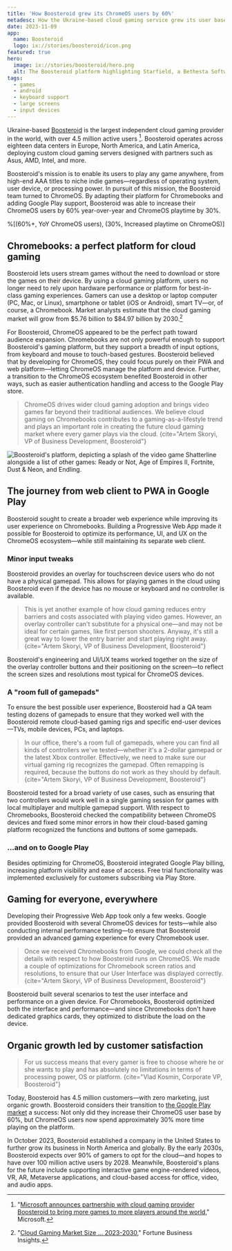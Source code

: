 ```yaml
---
title: 'How Boosteroid grew its ChromeOS users by 60%'
metadesc: How the Ukraine-based cloud gaming service grew its user base with ChromeOS.
date: 2023-11-09
app:
  name: Boosteroid
  logo: ix://stories/boosteroid/icon.png
featured: true
hero:
  image: ix://stories/boosteroid/hero.png
  alt: The Boosteroid platform highlighting Starfield, a Bethesta Softworks game. The screenshot includes a menu bar at the top with the Boosteroid logo and a button that says Subscribe and Play. The page shows a splash image of the video game, highlighting an astronaut, and buttons reading Play, + My Games, Get the Game.
tags:
  - games
  - android
  - keyboard support
  - large screens
  - input devices
---
```


Ukraine-based [Boosteroid](https://boosteroid.com/) is the largest independent cloud gaming provider in the world, with over 4.5 million active users [^1]. Boosteroid operates across eighteen data centers in Europe, North America, and Latin America, deploying custom cloud gaming servers designed with partners such as Asus, AMD, Intel, and more.

Boosteroid's mission is to enable its users to play any game anywhere, from high-end AAA titles to niche indie games—regardless of operating system, user device, or processing power. In pursuit of this mission, the Boosteroid team turned to ChromeOS. By adapting their platform for Chromebooks and adding Google Play support, Boosteroid was able to increase their ChromeOS users by 60% year-over-year and ChromeOS playtime by 30%.

%[(60%+, YoY ChromeOS users), (30%, Increased playtime on ChromeOS)]

## Chromebooks: a perfect platform for cloud gaming

Boosteroid lets users stream games without the need to download or store the games on their device. By using a cloud gaming platform, users no longer need to rely upon hardware performance or platform for best-in-class gaming experiences. Gamers can use a desktop or laptop computer (PC, Mac, or Linux), smartphone or tablet (iOS or Android), smart TV—or, of course, a Chromebook. Market analysts estimate that the cloud gaming market will grow from $5.76 billion to $84.97 billion by 2030.[^2]

For Boosteroid, ChromeOS appeared to be the perfect path toward audience expansion. Chromebooks are not only powerful enough to support Boosteroid's gaming platform, but they support a breadth of input options, from keyboard and mouse to touch-based gestures. Boosteroid believed that by developing for ChromeOS, they could focus purely on their PWA and web platform—letting ChromeOS manage the platform and device. Further, a transition to the ChromeOS ecosystem benefited Boosteroid in other ways, such as easier authentication handling and access to the Google Play store.

> ChromeOS drives wider cloud gaming adoption and brings video games far beyond their traditional audiences. We believe cloud gaming on Chromebooks contributes to a gaming-as-a-lifestyle trend and plays an important role in creating the future cloud gaming market where every gamer plays via the cloud.
> {cite="Artem Skoryi, VP of Business Development, Boosteroid"}

![Boosteroid's platform, depicting a splash of the video game Shatterline alongside a list of other games: Ready or Not, Age of Empires II, Fortnite, Dust & Neon, and Endling.](ix://stories/boosteroid/inline.png)

## The journey from web client to PWA in Google Play

Boosteroid sought to create a broader web experience while improving its user experience on Chromebooks. Building a Progressive Web App made it possible for Boosteroid to optimize its performance, UI, and UX on the ChromeOS ecosystem—while still maintaining its separate web client.

### Minor input tweaks

Boosteroid provides an overlay for touchscreen device users who do not have a physical gamepad. This allows for playing games in the cloud using Boosteroid even if the device has no mouse or keyboard and no controller is available.

> This is yet another example of how cloud gaming reduces entry barriers and costs associated with playing video games. However, an overlay controller can't substitute for a physical one—and may not be ideal for certain games, like first person shooters. Anyway, it's still a great way to lower the entry barrier and start playing right away.
> {cite="Artem Skoryi, VP of Business Development, Boosteroid"}

Boosteroid's engineering and UI/UX teams worked together on the size of the overlay controller buttons and their positioning on the screen—to reflect the screen sizes and resolutions most typical for ChromeOS devices.

### A "room full of gamepads"

To ensure the best possible user experience, Boosteroid had a QA team testing dozens of gamepads to ensure that they worked well with the Boosteroid remote cloud-based gaming rigs and specific end-user devices—TVs, mobile devices, PCs, and laptops.

> In our office, there's a room full of gamepads, where you can find all kinds of controllers we've tested—whether it's a 2-dollar gamepad or the latest Xbox controller. Effectively, we need to make sure our virtual gaming rig recognizes the gamepad. Often remapping is required, because the buttons do not work as they should by default.
> {cite="Artem Skoryi, VP of Business Development, Boosteroid"}

Boosteroid tested for a broad variety of use cases, such as ensuring that two controllers would work well in a single gaming session for games with local multiplayer and multiple gamepad support. With respect to Chromebooks, Boosteroid checked the compatibility between ChromeOS devices and fixed some minor errors in how their cloud-based gaming platform recognized the functions and buttons of some gamepads.

### …and on to Google Play

Besides optimizing for ChromeOS, Boosteroid integrated Google Play billing, increasing platform visibility and ease of access. Free trial functionality was implemented exclusively for customers subscribing via Play Store.

## Gaming for everyone, everywhere

Developing their Progressive Web App took only a few weeks. Google provided Boosteroid with several ChromeOS devices for tests—while also conducting internal performance testing—to ensure that Boosteroid provided an advanced gaming experience for every Chromebook user.

> Once we received Chromebooks from Google, we could check all the details with respect to how Boosteroid runs on ChromeOS. We made a couple of optimizations for Chromebook screen ratios and resolutions, to ensure that our User Interface was displayed correctly.
> {cite="Artem Skoryi, VP of Business Development, Boosteroid"}

Boosteroid built several scenarios to test the user interface and performance on a given device. For Chromebooks, Boosteroid optimized both the interface and performance—and since Chromebooks don't have dedicated graphics cards, they optimized to distribute the load on the device.

## Organic growth led by customer satisfaction

> For us success means that every gamer is free to choose where he or she wants to play and has absolutely no limitations in terms of processing power, OS or platform.
> {cite="Vlad Kosmin, Corporate VP, Boosteroid"}

Today, Boosteroid has 4.5 million customers—with zero marketing, just organic growth. Boosteroid considers their transition to [the Google Play market](https://play.google.com/store/apps/details?id=com.boosteroid.streaming) a success: Not only did they increase their ChromeOS user base by 60%, but ChromeOS users now spend approximately 30% more time playing on the platform.

In October 2023, Boosteroid established a company in the United States to further grow its business in North America and globally. By the early 2030s, Boosteroid expects over 90% of gamers to opt for the cloud—and hopes to have over 100 million active users by 2028. Meanwhile, Boosteroid's plans for the future include supporting interactive game engine-rendered videos, VR, AR, Metaverse applications, and cloud-based access for office, video, and audio apps.

[^1]: "[Microsoft announces partnership with cloud gaming provider Boosteroid to bring more games to more players around the world](https://news.microsoft.com/2023/03/14/microsoft-announces-partnership-with-cloud-gaming-provider-boosteroid-to-bring-more-games-to-more-players-around-the-world/)," Microsoft.
[^2]: "[Cloud Gaming Market Size ... 2023-2030](https://www.fortunebusinessinsights.com/cloud-gaming-market-102495)," Fortune Business Insights.
